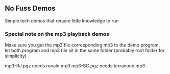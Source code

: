 ## No Fuss Demos ##

Simple tech demos that require little knowledge to run

### Special note on the mp3 playback demos ###

Make sure you get the mp3 file corresponding mp3 to the demo program, let both program and mp3 file sit in the same folder (probably root folder for simplicity)

mp3-RJ.pgz needs ronald.mp3 
mp3-SC.pgz needs terranone.mp3
